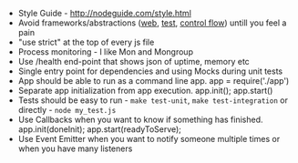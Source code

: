 * Style Guide - http://nodeguide.com/style.html
* Avoid frameworks/abstractions ([web](http://expressjs.com/), [test](http://visionmedia.github.com/mocha/), [control flow](https://github.com/caolan/async)) untill you feel a pain
* "use strict" at the top of every js file
* Process monitoring - I like Mon and Mongroup
* Use /health end-point that shows json of uptime, memory etc
* Single entry point for dependencies and using Mocks during unit tests
* App should be able to run as a command line app. app = require('./app')
* Separate app initialization from app execution. app.init(); app.start()
* Tests should be easy to run - `make test-unit`, `make test-integration` or directly - `node my_test.js`
* Use Callbacks when you want to know if something has finished. app.init(doneInit); app.start(readyToServe);
* Use Event Emitter when you want to notify someone multiple times or when you have many listeners
